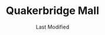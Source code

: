 ---
layout: location-page
date: Last Modified
description: "Local COVID-19 testing is available at Quakerbridge Mall in Lawrenceville, New Jersey, USA."
permalink: "locations/new-jersey/lawrenceville/quakerbridge-mall/"
tags:
  - locations
  - new-jersey
title: Quakerbridge Mall
uniqueName: quakerbridge-mall
state: New Jersey
stateAbbr: NJ
hood: "Mercer County"
address: "3320 Brunswick Pike"
city: "Lawrenceville"
zip: "08648"
zipsNearby: "07885 07981 07999 08888 08889 07095 07481 10001 10002 10003 10004 10005 10006 10007 10008 10009 10010 10011 10012 10013 10014 10016 10017 10018 10019 10020 10021 10022 10023 10024 10025 10026 10027 10028 10029 10030 10031 10032 10033 10034 07820 07821 08801 08802 07001 08803 07920 07939 07002 07921 07823 07922 07924 07825 07003 07403 08804 07005 08805 08807 08808 07926 07828 07405 07829 07004 07006 07007 07830 07008 07009 07927 07831 07928 07930 07010 07011 07012 07013 07014 07015 08809 07832 07016 08810 07833 07834 07801 07802 07803 07806 07869 08812 08816 07936 07017 07018 07019 07020 08817 08818 08820 08837 08899 07201 07202 07203 07204 07205 07206 07207 07208 07407 07021 07410 07022 07023 07931 08821 07836 08822 07932 07024 07417 08823 08825 07026 07027 07933 07934 07837 08826 07028 07838 07839 07935 07601 07602 07603 07604 07605 07606 07607 07608 07699 07840 08827 07029 07420 08828 07842 08829 08844 07030 07843 07844 07845 08830 08831 07097 07302 07303 07304 07305 07306 07307 07308 07310 07311 07395 07399 07846 07031 07032 07099 08832 08824 07033 07847 07848 07034 07849 07850 08833 07852 07938 07035 07036 07424 07643 08834 07039 07644 07853 07940 08835 07040 08836 07945 08840 08846 07855 08848 07041 07946 08850 08852 07042 07043 07044 07045 07950 07960 07961 07962 07963 07046 07856 07970 08853 07857 07101 07102 07103 07104 07105 07106 07107 07108 07109 07110 07111 07112 07114 07175 07184 07188 07189 07191 07192 07193 07195 07198 07199 08901 08902 08903 08904 08905 08906 08933 08989 07435 07974 07860 07976 07047 07438 07439 08857 08858 07050 07051 07052 07863 07650 07652 07653 08859 07054 07055 07057 07501 07502 07503 07504 07505 07506 07507 07508 07509 07510 07511 07512 07513 07514 07522 07524 07533 07538 07543 07544 07977 07440 08861 08862 08863 08865 07058 08854 08855 08867 07059 07060 07061 07062 07063 07069 07978 07442 07444 07865 07064 07979 08868 07065 07066 07067 08869 08870 07657 07660 07452 07457 07661 07662 07663 07866 07068 07070 07071 07072 07073 07074 07075 08871 08872 07870 07076 07094 07096 07077 07078 08873 08875 08890 08876 08879 08880 07079 07080 08882 07871 08884 07081 07874 08885 08886 07875 07980 07460 07876 07901 07902 07877 07878 07666 08887 07082 07879 07083 07086 07087 07088 07880 07465 07882 07470 07474 07090 07091 07092 07093 10035 10036 10037 10038 10039 10040 10041 10043 10044 10045 10055 10060 10065 10069 10075 10080 10081 10087 10090 10095 10101 10102 10103 10104 10105 10106 10107 10108 10109 10110 10111 10112 10113 10114 10115 10116 10117 10118 10119 10120 10121 10122 10123 10124 10125 10126 10128 10129 10130 10131 10132 10133 10138 10150 10151 10152 10153 10154 10155 10156 10157 10158 10159 10160 10161 10162 10163 10164 10165 10166 10167 10168 10169 10170 10171 10172 10173 10174 10175 10176 10177 10178 10179 10185 10199 10203 10211 10212 10213 10242 10249 10256 10257 10258 10259 10260 10261 10265 10268 10269 10270 10271 10272 10273 10274 10275 10276 10277 10278 10279 10280 10281 10282 10285 10286 10292 11201 11202 11203 11204 11205 11206 11207 11208 11209 11210 11211 11212 11213 11214 11215 11216 11217 11218 11219 11220 11221 11222 11223 11224 11225 11226 11228 11229 11230 11231 11232 11233 11234 11235 11236 11237 11238 11239 11241 11242 11243 11245 11247 11249 11251 11252 11256 11096 11690 11691 11692 11693 11694 11695 11697 11351 11352 11354 11355 11356 11358 11365 11366 11367 11368 11369 11370 11371 11372 11373 11374 11375 11377 11378 11379 11380 11381 11385 11386 11390 11405 11413 11414 11415 11416 11417 11418 11419 11420 11421 11424 11425 11430 11431 11432 11433 11434 11435 11436 11439 11451 11499 11101 11102 11103 11104 11105 11106 11109 11120 10301 10302 10303 10304 10305 10306 10307 10308 10309 10310 10311 10312 10313 10314 11509 11516 11559 11598 19703 19707 19710 19720 19721 19732 19735 19801 19802 19803 19804 19805 19806 19807 19808 19809 19810 19850 19880 19884 19885 19886 19890 19891 19892 19893 19894 19895 19896 19897 19898 19899 19736 08201 08205 07710 07711 08501 08720 08001 07712 08004 07716 07717 08005 08006 08007 08721 08008 08722 07718 08502 07715 07719 08009 08010 08011 08012 08504 08505 07720 08723 08724 08014 08302 08730 08203 08015 08310 08016 08101 08102 08103 08104 08105 08106 08107 08108 08109 08110 08018 08019 08002 08003 08034 08020 08510 08526 08312 08021 07721 08213 07722 08022 08511 08512 08514 08515 07723 08023 08313 08317 07724 07799 08215 08318 08217 07726 08319 08025 07727 08518 08731 08322 07728 08026 08027 08028 08029 08030 08032 08033 08035 08036 08037 08039 07730 07732 08520 07733 08525 07731 08732 08527 08041 08042 07734 07735 08528 08043 08733 08759 08701 08530 08326 08734 08735 08045 08220 07737 07738 08221 07739 07740 08048 08049 08328 08050 08736 08738 08051 08052 07746 08053 07747 08330 08055 08056 07748 08332 08340 08341 08342 07750 08343 08057 07751 08059 08060 08054 08061 08062 08063 07752 07753 07754 08533 08344 08224 08064 08346 08347 08739 08225 07755 08740 07756 07757 08231 08065 08066 08067 08068 08534 08069 08070 08535 08741 08071 08536 08232 08234 08742 08240 08348 07758 08241 08540 08541 08542 08543 08544 08550 08072 08073 07701 07702 07703 07704 07709 08350 08074 08551 08075 08076 08077 08553 08554 08555 08556 08352 07760 08078 08079 08750 08751 08752 08557 08080 08353 08081 08558 08083 08031 08099 07762 08559 08084 08085 07763 08086 08560 08753 08754 08755 08756 08757 08601 08602 08603 08604 08605 08606 08607 08608 08609 08610 08611 08618 08619 08620 08625 08628 08629 08638 08640 08641 08645 08646 08647 08648 08650 08666 08690 08691 08695 08087 08088 08360 08361 08362 08758 08089 08090 08091 08092 07764 08093 07765 08094 08046 08561 08095 08096 08097 08098 08562 18011 18101 18102 18103 18104 18105 18106 18109 18195 18320 18012 19503 18010 18013 18050 19504 18321 18014 19505 18015 18016 18017 18018 18020 18025 19508 19510 19511 18030 19512 18031 18322 18324 18032 18034 18035 18036 18037 18038 18327 19518 18039 19519 18041 18040 18042 18043 18044 18045 18301 18302 18046 19520 18049 18098 18099 19522 18051 19523 18053 18331 19525 18054 18055 18056 18333 18058 19530 18059 18001 18002 18003 19535 18060 19536 18062 18335 18063 19538 19539 18341 19542 19543 18343 18064 18065 19545 18066 18067 18068 19547 18069 18070 18071 18072 18074 19548 18351 19601 19602 19603 19604 19605 19606 19607 19608 19609 19610 19611 19612 18073 18076 18352 18077 18353 18078 18354 18079 18080 18081 18083 18360 18084 18085 19562 18086 18087 19564 18088 18052 18091 18092 19001 19002 19420 19003 19311 19004 18910 19020 19021 19312 19421 18911 19422 19424 19316 19007 19008 19009 19010 18912 18913 19423 19317 18914 19012 19013 19014 19015 19016 19022 19017 19425 19319 19018 19320 19426 19473 18915 19331 19339 19340 19428 19429 19397 19398 19399 19430 18916 19023 19432 19333 19335 19372 18901 18902 18933 19026 18917 18918 19028 19027 18920 19029 19341 19353 19030 18921 19031 19032 19033 18922 19025 19034 19048 19049 18923 19435 18925 18926 19035 19342 19343 19036 19038 19039 19437 19438 19441 19040 19440 19041 18927 18928 19043 19098 19344 19044 19006 19345 18929 19046 19348 19442 18930 19443 19444 18931 19047 19053 19446 19050 19450 19052 19054 19055 19056 19057 19058 18932 19354 19451 19355 19060 19061 18934 19037 19063 19064 19065 19086 19091 19357 19066 18935 19358 18936 19067 19070 19072 18938 18940 19073 19401 19403 19404 19405 19406 19407 19408 19409 19415 19436 19454 19455 19477 19074 19456 19075 18942 19301 19457 18943 18944 19019 19092 19093 19099 19101 19102 19103 19104 19105 19106 19107 19108 19109 19110 19111 19112 19113 19114 19115 19116 19118 19119 19120 19121 19122 19123 19124 19125 19126 19127 19128 19129 19130 19131 19132 19133 19134 19135 19136 19137 19138 19139 19140 19141 19142 19143 19144 19145 19146 19147 19148 19149 19150 19151 19152 19153 19154 19155 19160 19161 19162 19170 19171 19172 19173 19175 19176 19177 19178 19179 19181 19182 19183 19184 19185 19187 19188 19190 19191 19192 19193 19194 19195 19196 19197 19244 19255 19453 19460 18946 18947 18949 19462 19366 18950 19464 19465 19076 18951 18953 18955 19078 19468 18956 19470 18957 18958 19472 18960 19079 18962 19474 18963 18924 18964 18954 18966 18968 19475 19478 19371 19081 18969 19373 19374 18970 18971 19375 18972 19082 19083 19480 19481 19482 19484 19485 19493 19494 19495 19496 19085 19376 18974 18991 18976 18977 19080 19087 19088 19089 19380 19381 19382 19383 19388 19486 19395 19090 19094 19490 18979 18980 19095 19096 19492 18981 07182 07194 07309 07477 07983 08922 08988 10015 10046 10047 10048 10072 10079 10082 10094 10096 10098 10099 10149 10184 10196 10197 11240 11244 11248 11254 11255 19488 19489 19640 19887 19889 18175 19483 19487" 
mapUrl: "http://maps.apple.com/?q=Quakerbridge+Mall&address=3320+Brunswick+Pike,Lawrenceville,New+Jersey,08648"
locationType: Drive-thru
phone: ""
website: "https://covid19.nj.gov/locations?query=Testing+Centers&tabOrder=all%2CpromotedContent%2Clocations%2Cresources%2Cstatus%2CNJfaqs%2CAASfaqs%2Ccoronavirus"
onlineBooking: undefined
closed: undefined
closedUpdate: April 20th, 2020
notes: "By appointment only. Requires referral from a primary health provider. Requires doctor's referral. Only for individuals with symptoms. 18-years-old and up."
days: Weekdays
hours: 8AM-4PM
ctaMessage: Learn more
ctaUrl: "https://covid19.nj.gov/locations?query=Testing+Centers&tabOrder=all%2CpromotedContent%2Clocations%2Cresources%2Cstatus%2CNJfaqs%2CAASfaqs%2Ccoronavirus"
---